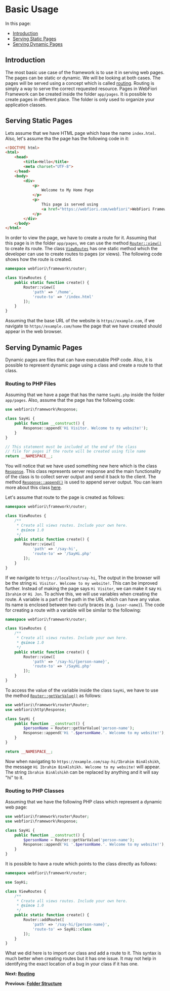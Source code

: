 
# Basic Usage

<meta name="description" content="The most basic use case of the framework is to use it in serving web pages. The pages can be static or dynamic. We will be looking at both cases in this lesson.">

In this page:
* [Introduction](#introduction)
* [Serving Static Pages](#serving-static-pages)
* [Serving Dynamic Pages](#serving-dynamic-pages)

## Introduction

The most basic use case of the framework is to use it in serving web pages. The pages can be static or dynamic. We will be looking at both cases. The pages will be served using a concept which is called [routing](learn/routing). Routing is simply a way to serve the correct requested resource. Pages in WebFiori Framework can be created inside the folder `app/pages`. It is possible to create pages in different place. The folder is only used to organize your application classes.

## Serving Static Pages

Lets assume that we have HTML page which hase the name `index.html`. Also, let's assume tha the page has the following code in it:

``` html
<!DOCTYPE html>
<html>
    <head>
        <title>Hello</title>
        <meta charset="UTF-8">
    </head>
    <body>
        <div>
            <p>
                Welcome to My Home Page
            </p>
            <p>
                This page is served using 
                <a href="https://webfiori.com/webfiori">WebFiori Framework</a>
            </p>
        </div>
    </body>
</html>
```

In order to view the page, we have to create a route for it. Assuming that this page is in the folder `app/pages`, we can use the method [`Router::view()`](https://webfiori.com/docs/webfiori/framework/router/Router#view) to create its route. The class [`ViewRoutes`](https://webfiori.com/docs/app/ini/routes/ViewRoutes) has one static method which the developer can use to create routes to pages (or views). The following code shows how the route is created.

``` php
namespace webfiori\framework\router;

class ViewRoutes {
    public static function create() {
        Router::view([
            'path' => '/home', 
            'route-to' => '/index.html'
        ]);
    }
}
```

Assuming that the base URL of the website is `https//example.com`, if we navigate to `https//example.com/home` the page that we have created should appear in the web browser.

## Serving Dynamic Pages

Dynamic pages are files that can have executable PHP code. Also, it is possible to represent dynamic page using a class and create a route to that class.

### Routing to PHP Files

Assuming that we have a page that has the name `SayHi.php` inside the folder `app/pages`. Also, assume that the page has the following code:

``` php 
use webfiori\framework\Response;

class SayHi {
    public function __construct() {
        Response::append('Hi Visitor. Welcome to my website!');
    }
}

// This statement must be included at the end of the class 
// file for pages if the route will be created using file name
return __NAMESPACE__;
```

You will notice that we have used something new here which is the class [`Response`](https://webfiori.com/docs/webfiori/http/Response). This class represents server response and the main functionality of the class is to collect server output and send it back to the client. The method [`Response::append()`](https://webfiori.com/docs/webfiori/http/Response#append) is used to append server output. You can learn more about this class [here](learn/class-response).

Let's assume that route to the page is created as follows:

``` php
namespace webfiori\framework\router;

class ViewRoutes {
    /**
     * Create all views routes. Include your own here.
     * @since 1.0
     */
    public static function create() {
        Router::view([
            'path' => '/say-hi', 
            'route-to' => '/SayHi.php'
        ]);
    }
}
```

If we navigate to `https://localhost/say-hi`, The output in the browser will be the string `Hi Visitor. Welcome to my website!`. This can be improved further. Instead of making the page says `Hi Visitor`, we can make it say `Hi Ibrahim` or `Hi Jon`. To achive this, we will use variables when creating the route. A variable is a part of the path in the URL which can have any value. Its name is enclosed between two curly braces (e.g. `{user-name}`). The code for creating a route with a variable will be similar to the following:

``` php
namespace webfiori\framework\router;

class ViewRoutes {
    /**
     * Create all views routes. Include your own here.
     * @since 1.0
     */
    public static function create() {
        Router::view([
            'path' => '/say-hi/{person-name}', 
            'route-to' => '/SayHi.php'
        ]);
    }
}
```

To access the value of the variable inside the class `SayHi`, we have to use the method [`Router::getVarValue()`](https://webfiori.com/docs/webfiori/framework/router/Router#getVarValue) as follows:

``` php
use webfiori\framework\router\Router;
use webfiori\http\Response;

class SayHi {
    public function __construct() {
        $personName = Router::getVarValue('person-name');
        Response::append('Hi '.$personName.'. Welcome to my website!');
    }
}

return __NAMESPACE__;
```

Now when navigating to `https://example.com/say-hi/Ibrahim BinAlshikh`, the message `Hi Ibrahim BinAlshikh. Welcome to my website!` will appear. The string `Ibrahim BinAlshikh` can be replaced by anything and it will say "hi" to it.

### Routing to PHP Classes

Assuming that we have the following PHP class which represent a dynamic web page:

``` php
use webfiori\framework\router\Router;
use webfiori\framework\Response;

class SayHi {
    public function __construct() {
        $personName = Router::getVarValue('person-name');
        Response::append('Hi '.$personName.'. Welcome to my website!');
    }
}
```

It is possible to have a route which points to the class directly as follows:

``` php
namespace webfiori\framework\router;

use SayHi;

class ViewRoutes {
    /**
     * Create all views routes. Include your own here.
     * @since 1.0
     */
    public static function create() {
        Router::addRoute([
            'path' => '/say-hi/{person-name}', 
            'route-to' => SayHi::class
        ]);
    }
}
```

What we did here is to import our class and add a route to it. This syntax is much better when creating routes but it has one issue. It may not help in identifying the exact location of a bug in your class if it has one.

**Next: [Routing](learn/routing)**

**Previous: [Folder Structure](learn/folder-structure)**
